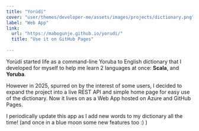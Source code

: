 ```yaml
---
title: "Yorùdí"
cover: "user/themes/developer-me/assets/images/projects/dictionary.png"
label: "Web App"
link:
  url: "https://mabogunje.github.io/yorudi/"
  title: "Use it on GitHub Pages"
 
---
```

Yorùdí started life as a command-line Yoruba to English dictionary that
I developed for myself to help me learn 2 languages at once: **Scala**,
and **Yoruba**.

However in 2025, spurred on by the interest of some users, I decided to
expand the project into a live REST API and simple home page for easy use
of the dictionary. Now it lives on as a Web App hosted on Azure and GitHub
Pages.

I periodically update this app as I add new words to my dictionary all the
time! (and once in a blue moon some new features too :) )
